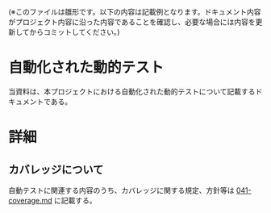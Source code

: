 (※このファイルは雛形です。以下の内容は記載例となります。ドキュメント内容がプロジェクト内容に沿った内容であることを確認し、必要な場合には内容を更新してからコミットしてください。)

# 自動化された動的テスト 
当資料は、本プロジェクトにおける自動化された動的テストについて記載するドキュメントである。


# 詳細

## カバレッジについて
自動テストに関連する内容のうち、カバレッジに関する規定、方針等は [041-coverage.md](./041-coverage.md) に記載する。
